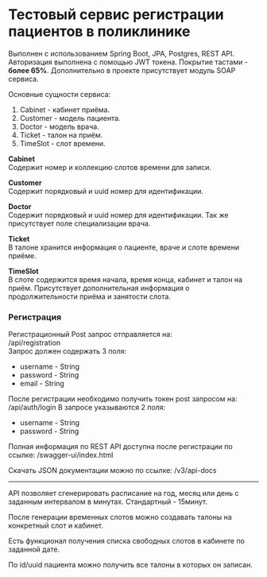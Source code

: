 # Тестовый сервис регистрации пациентов в поликлинике

Выполнен с использованием Spring Boot, JPA, Postgres, REST API.
Авторизация выполнена с помощью JWT токена.
Покрытие тастами - **более 65%**.
Дополнительно в проекте присутствует модуль SOAP сервиса.

Основные сущности сервиса:  
1. Cabinet - кабинет приёма.  
2. Customer - модель пациента.  
3. Doctor - модель врача.  
4. Ticket - талон на приём.  
5. TimeSlot - слот времени.  

**Cabinet**  
Содержит номер и коллекцию слотов времени для записи.

**Customer**  
Содержит порядковый и uuid номер для идентификации.

**Doctor**  
Содержит порядковый и uuid номер для идентификации.
Так же присутствует поле специализации врача.

**Ticket**  
В талоне хранится информация о пациенте, враче и слоте времени приёме.

**TimeSlot**  
В слоте содержится время начала, время конца, кабинет и талон на приём.
Присутствует дополнительная информация о продолжительности приёма и занятости слота.

### Регистрация
Регистрационный Post запрос отправляется на:  
/api/registration  
Запрос должен содержать 3 поля:
- username - String
- password - String
- email - String

После регистрации необходимо получить токен post запросом на:
/api/auth/login
В запросе указываются 2 поля:
- username - String
- password - String

Полная информация по REST API доступна после регистрации по ссылке:
/swagger-ui/index.html

Скачать JSON документации можно по ссылке:
/v3/api-docs

---
API позволяет сгенерировать расписание на год, месяц или день с заданным интервалом в минутах. Стандартный - 15минут.

После генерации временных слотов можно создавать талоны на конкретный слот и кабинет.

Есть функционал получения списка свободных слотов в кабинете по заданной дате.

По id/uuid пациента можно получить все талоны в которых он записан.

